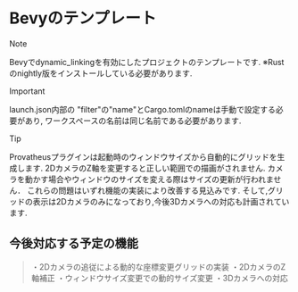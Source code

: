 
# Bevyのテンプレート

> [!NOTE]
> Bevyでdynamic_linkingを有効にしたプロジェクトのテンプレートです.
> ※Rustのnightly版をインストールしている必要があります.

> [!IMPORTANT]
> launch.json内部の "filter"の"name"とCargo.tomlのnameは手動で設定する必要があり,
> ワークスペースの名前は同じ名前である必要があります.

>[!TIP]
> Provatheusプラグインは起動時のウィンドウサイズから自動的にグリッドを生成します.
> 2DカメラのZ軸を変更すると正しい範囲での描画がされません.
> カメラを動かす場合やウィンドウのサイズを変える際はサイズの更新が行われません．
> これらの問題はいずれ機能の実装により改善する見込みです.
> そして,グリッドの表示は2Dカメラのみになっており,今後3Dカメラへの対応も計画されています.

## 今後対応する予定の機能

>・2Dカメラの追従による動的な座標変更グリッドの実装
>・2DカメラのZ軸補正
>・ウィンドウサイズ変更での動的サイズ変更
>・3Dカメラへの対応